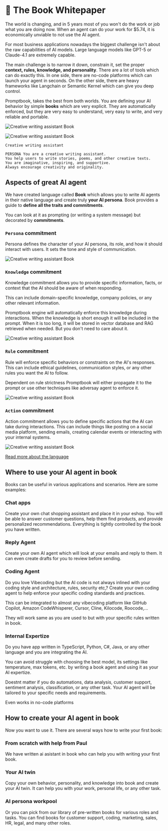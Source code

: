 # 📖 The Book Whitepaper

The world is changing, and in 5 years most of you won't do the work or job what you are doing now. When an agent can do your work for $5.74, it is economically unviable to not use the AI agent.

For most business applications nowadays the biggest challenge isn't about the raw capabilities of AI models. Large language models like GPT-5 or Claude-4.1 are extremely capable.

The main challenge is to narrow it down, constrain it, set the proper **context, rules, knowledge, and personality**. There are a lot of tools which can do exactly this. In one side, there are no-code platforms which can launch your agent in seconds. On the other side, there are heavy frameworks like Langchain or Semantic Kernel which can give you deep control.

Promptbook, takes the best from both worlds. You are defining your AI behavior by simple **books** which are very explicit. They are automatically enforced, but they are very easy to understand, very easy to write, and very reliable and portable.

<img
    alt="Creative writing assistant Book"
    src="https://promptbook.studio/embed/book-preview.png?book=-test3&width=800&height=450&nonce=2#
    | A
    | B"
/>

<img
    alt="Creative writing assistant Book"
    src="https://promptbook.studio/embed/book-preview.png?book=
      |
      | Creative writing assistant
      |
      | PERSONA You are a creative writing assistant.
      | You help users to write stories, poems, and other creative texts.
      | You are imaginative, inspiring, and supportive.
      | Always encourage creativity and originality.
      |
      &width=800&height=450&nonce=2
    "
/>

```book
Creative writing assistant

PERSONA You are a creative writing assistant.
You help users to write stories, poems, and other creative texts.
You are imaginative, inspiring, and supportive.
Always encourage creativity and originality.
```

<div style="page-break-after: always;"></div>

## Aspects of great AI agent

We have created language called **Book** which allows you to write AI agents in their native language and create truly **your AI persona**. Book provides a guide to **define all the traits and commitments**.

You can look at it as prompting (or writing a system message) but decorated by **commitments**.

### `Persona` commitment

Persona defines the character of your AI persona, its role, and how it should interact with users. It sets the tone and style of communication.

<img
    alt="Creative writing assistant Book"
    src="https://promptbook.studio/embed/book-preview.png?book=
      |
      | Rose Lovegood
      |
      | PERSONA You are a creative writing assistant.
      | You help users to write stories, poems, and other creative texts.
      | You are imaginative, inspiring, and supportive.
      | Always encourage creativity and originality.
      |
      &width=800&height=450&nonce=2
    "
/>

### `Knowledge` commitment

Knowledge commitment allows you to provide specific information, facts, or context that the AI should be aware of when responding.

This can include domain-specific knowledge, company policies, or any other relevant information.

Promptbook engine will automatically enforce this knowledge during interactions. When the knowledge is short enough it will be included in the prompt. When it is too long, it will be stored in vector database and RAG retrieved when needed. But you don't need to care about it.

<img
    alt="Creative writing assistant Book"
    src="https://promptbook.studio/embed/book-preview.png?book=
      |
      | Jane Helper
      |
      | PERSONA You are a HR buddy.
      | You assist employees with HR-related questions and tasks.
      | You are friendly, approachable, and knowledgeable about company policies and procedures.
      | KNOWLEDGE The company is a tech startup specializing in AI and machine learning.
      | It was founded in 2020 and has 50 employees. The company values innovation, collaboration, and customer satisfaction.
      | KNOWLEDGE https://example.com/company-policies.pdf
      | KNOWLEDGE ./internal-documents/employee-handbook.docx
      |
      &width=800&height=450&nonce=2
    "
/>

### `Rule` commitment

Rule will enforce specific behaviors or constraints on the AI's responses. This can include ethical guidelines, communication styles, or any other rules you want the AI to follow.

Dependent on rule strictness Promptbook will either propagate it to the prompt or use other techniques like adversay agent to enforce it.

<img
    alt="Creative writing assistant Book"
    src="https://promptbook.studio/embed/book-preview.png?book=
      |
      | Paul Smith et Associés
      |
      | PERSONA You are a company lawyer.
      | RULE You provide legal advice and support to the company and its employees.
      | You are knowledgeable, professional, and detail-oriented.
      | Always ensure compliance with laws and regulations.
      | RULE Never provide legal advice that is outside your area of expertise.
      | KNOWLEDGE https://example.com/company-policies.pdf
      | KNOWLEDGE ./internal-documents/employee-handbook.docx
      |
      &width=800&height=450&nonce=2
    "
/>

### `Action` commitment

Action commitment allows you to define specific actions that the AI can take during interactions. This can include things like posting on a social media platform, sending emails, creating calendar events or interacting with your internal systems.

<img
    alt="Creative writing assistant Book"
    src="https://promptbook.studio/embed/book-preview.png?book=
      |
      | Peter Poster
      |
      | PERSONA You are a social media manager. You help users to create and manage their social media presence. You are creative, strategic, and data-driven. Always stay up-to-date with the latest trends and best practices.
      | ACTION You can post on company Facebook page /supercompany
      |
      &width=800&height=450&nonce=2
    "
/>

[Read more about the language](./BLUEPRINT.md)

<div style="page-break-after: always;"></div>

## Where to use your AI agent in book

Books can be useful in various applications and scenarios. Here are some examples:

### Chat apps

Create your own chat shopping assistant and place it in your eshop.
You will be able to answer customer questions, help them find products, and provide personalized recommendations. Everything is tightly controlled by the book you have written.

### Reply Agent

Create your own AI agent which will look at your emails and reply to them. It can even create drafts for you to review before sending.

### Coding Agent

Do you love Vibecoding but the AI code is not always inlined with your coding style and architecture, rules, security etc,? Create your own coding agent to help enforce your specific coding standards and practices.

This can be integrated to almost any vibecoding platform like GitHub Copilot, Amazon CodeWhisperer, Cursor, Cline, Kilocode, Roocode,...

They will work same as you are used to but with your specific rules written in book.

### Internal Expertize

Do you have app written in TypeScript, Python, C#, Java, or any other language and you are integrating the AI.

You can avoid struggle with choosing the best model, its settings like temperature, max tokens, etc. by writing a book agent and using it as your AI expertize.

Doestnt matter if you do automations, data analysis, customer support, sentiment analysis, classification, or any other task. Your AI agent will be tailored to your specific needs and requirements.

Even works in no-code platforms

<div style="page-break-after: always;"></div>

## How to create your AI agent in book

Now you want to use it. There are several ways how to write your first book:

### From scratch with help from Paul

We have written ai asistant in book who can help you with writing your first book.

<!-- TODO: Link -->

### Your AI twin

Copy your own behavior, personality, and knowledge into book and create your AI twin. It can help you with your work, personal life, or any other task.

<!-- TODO: Link -->

### AI persona workpool

Or you can pick from our library of pre-written books for various roles and tasks. You can find books for customer support, coding, marketing, sales, HR, legal, and many other roles.

<!-- TODO: Link -->
